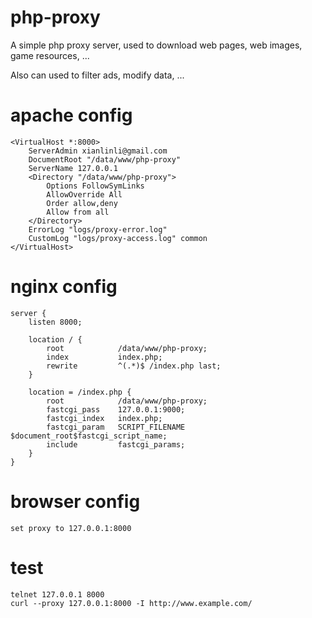 php-proxy
===
A simple php proxy server, used to download web pages, web images, game resources, ...

Also can used to filter ads, modify data, ...

apache config
===
```
<VirtualHost *:8000>
    ServerAdmin xianlinli@gmail.com
    DocumentRoot "/data/www/php-proxy"
    ServerName 127.0.0.1
    <Directory "/data/www/php-proxy">
        Options FollowSymLinks
        AllowOverride All
        Order allow,deny
        Allow from all
    </Directory>
    ErrorLog "logs/proxy-error.log"
    CustomLog "logs/proxy-access.log" common
</VirtualHost>
```

nginx config
===
```
server {
    listen 8000;

    location / {
        root            /data/www/php-proxy;
        index           index.php;
        rewrite         ^(.*)$ /index.php last;
    }

    location = /index.php {
        root            /data/www/php-proxy;
        fastcgi_pass    127.0.0.1:9000;
        fastcgi_index   index.php;
        fastcgi_param   SCRIPT_FILENAME $document_root$fastcgi_script_name;
        include         fastcgi_params;
    }
}
```

browser config
===
```
set proxy to 127.0.0.1:8000
```

test
===
```
telnet 127.0.0.1 8000
curl --proxy 127.0.0.1:8000 -I http://www.example.com/
```
